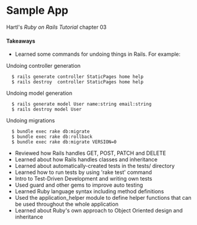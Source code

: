 # Sample App

Hartl's *Ruby on Rails Tutorial* chapter 03

#### Takeaways
* Learned some commands for undoing things in Rails. For example:

Undoing controller generation
```
  $ rails generate controller StaticPages home help
  $ rails destroy  controller StaticPages home help
```

Undoing model generation
```
  $ rails generate model User name:string email:string
  $ rails destroy model User
```

Undoing migrations
```
  $ bundle exec rake db:migrate
  $ bundle exec rake db:rollback
  $ bundle exec rake db:migrate VERSION=0
```

* Reviewed how Rails handles GET, POST, PATCH and DELETE
* Learned about how Rails handles classes and inheritance
* Learned about automatically-created tests in the tests/ directory
* Learned how to run tests by using 'rake test' command
* Intro to Test-Driven Development and writing own tests
* Used guard and other gems to improve auto testing
* Learned Ruby language syntax including method definitions
* Used the application_helper module to define helper functions that can be used throughout the whole application
* Learned about Ruby's own approach to Object Oriented design and inheritance
